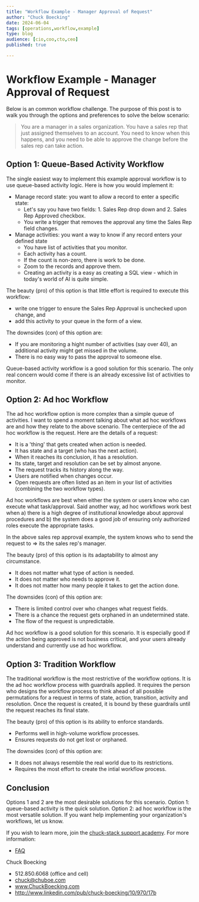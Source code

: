 ```yaml
---
title: "Workflow Example - Manager Approval of Request"
author: "Chuck Boecking"
date: 2024-06-04
tags: [operations,workflow,example]
type: blog
audience: [cio,coo,cto,ceo]
published: true

---
```


# Workflow Example - Manager Approval of Request

Below is an common workflow challenge. The purpose of this post is to walk you through the options and preferences to solve the below scenario:

> You are a manager in a sales organization. You have a sales rep that just assigned themselves to an account. You need to know when this happens, and you need to be able to approve the change before the sales rep can take action.

## Option 1: Queue-Based Activity Workflow
The single easiest way to implement this example approval workflow is to use queue-based activity logic. Here is how you would implement it:
- Manage record state: you want to allow a record to enter a specific state:
    - Let's say you have two fields: 1. Sales Rep drop down and 2. Sales Rep Approved checkbox.
    - You write a trigger that removes the approval any time the Sales Rep field changes.
- Manage activities: you want a way to know if any record enters your defined state
    - You have list of activities that you monitor.
    - Each activity has a count.
    - If the count is non-zero, there is work to be done.
    - Zoom to the records and approve them.
    - Creating an activity is a easy as creating a SQL view - which in today's world of AI is quite simple.

The beauty (pro) of this option is that little effort is required to execute this workflow:
- write one trigger to ensure the Sales Rep Approval is unchecked upon change, and
- add this activity to your queue in the form of a view.

The downsides (con) of this option are:
- If you are monitoring a hight number of activities (say over 40), an additional activity might get missed in the volume.
- There is no easy way to pass the approval to someone else.

Queue-based activity workflow is a good solution for this scenario. The only real concern would come if there is an already excessive list of activities to monitor.

## Option 2: Ad hoc Workflow
The ad hoc workflow option is more complex than a simple queue of activities. I want to spend a moment talking about what ad hoc workflows are and how they relate to the above scenario. The centerpiece of the ad hoc workflow is the request. Here are the details of a request:
- It is a 'thing' that gets created when action is needed.
- It has state and a target (who has the next action).
- When it reaches its conclusion, it has a resolution.
- Its state, target and resolution can be set by almost anyone.
- The request tracks its history along the way.
- Users are notified when changes occur.
- Open requests are often listed as an item in your list of activities (combining the two workflow types).

Ad hoc workflows are best when either the system or users know who can execute what task/approval. Said another way, ad hoc workflows work best when a) there is a high degree of institutional knowledge about approval procedures and b) the system does a good job of ensuring only authorized roles execute the appropriate tasks.

In the above sales rep approval example, the system knows who to send the request to => its the sales rep's manager. 

The beauty (pro) of this option is its adaptability to almost any circumstance.
- It does not matter what type of action is needed.
- It does not matter who needs to approve it.
- It does not matter how many people it takes to get the action done.

The downsides (con) of this option are:
- There is limited control over who changes what request fields.
- There is a chance the request gets orphaned in an undetermined state.
- The flow of the request is unpredictable.

Ad hoc workflow is a good solution for this scenario. It is especially good if the action being approved is not business critical, and your users already understand and currently use ad hoc workflow.

## Option 3: Tradition Workflow
The traditional workflow is the most restrictive of the workflow options. It is the ad hoc workflow process with guardrails applied. It requires the person who designs the workflow process to think ahead of all possible permutations for a request in terms of state, action, transition, activity and resolution. Once the request is created, it is bound by these guardrails until the request reaches its final state.

The beauty (pro) of this option is its ability to enforce standards.
- Performs well in high-volume workflow processes.
- Ensures requests do not get lost or orphaned.

The downsides (con) of this option are:
- It does not always resemble the real world due to its restrictions.
- Requires the most effort to create the intial workflow process.

## Conclusion
Options 1 and 2 are the most desirable solutions for this scenario. Option 1: queue-based activity is the quick solution. Option 2: ad hoc workflow is the most versatile solution. If you want help implementing your organization's workflows, let us know.

If you wish to learn more, join the [chuck-stack support academy](https://buy.stripe.com/7sIbLIeeU3oT4IEfYY). For more information:
- [FAQ](../faq-academy.md)

Chuck Boecking
- 512.850.6068 (office and cell)
- chuck@chuboe.com
- www.ChuckBoecking.com
- http://www.linkedin.com/pub/chuck-boecking/10/970/17b
